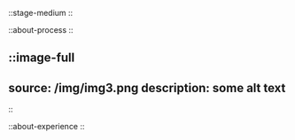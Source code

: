 
::stage-medium
::




::about-process
::

::image-full
---
source: /img/img3.png
description: some alt text
---
::

::about-experience
::